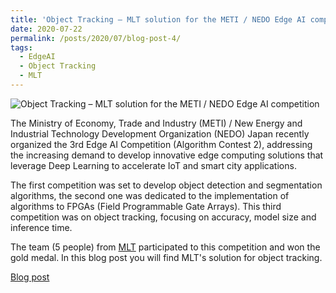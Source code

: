 ```yaml
---
title: 'Object Tracking – MLT solution for the METI / NEDO Edge AI competition'
date: 2020-07-22
permalink: /posts/2020/07/blog-post-4/
tags:
  - EdgeAI
  - Object Tracking
  - MLT
---
```

![Object Tracking – MLT solution for the METI / NEDO Edge AI competition](https://alisher-ai.github.io/files/2020-07-22-blog-post-4.gif)

The Ministry of Economy, Trade and Industry (METI) / New Energy and Industrial Technology Development Organization (NEDO) Japan recently organized the 3rd Edge AI Competition (Algorithm Contest 2), addressing the increasing demand to develop innovative edge computing solutions that leverage Deep Learning to accelerate IoT and smart city applications.

The first competition was set to develop object detection and segmentation algorithms, the second one was dedicated to the implementation of algorithms to FPGAs (Field Programmable Gate Arrays). This third competition was on object tracking, focusing on accuracy, model size and inference time.

The team (5 people) from [MLT](https://mltokyo.ai) participated to this competition and won the gold medal. In this blog post you will find MLT's solution for object tracking. 



[Blog post](https://medium.com/@mltai/object-tracking-mlt-solution-for-the-meti-nedo-edge-ai-competition-5e83af5b54a8)
